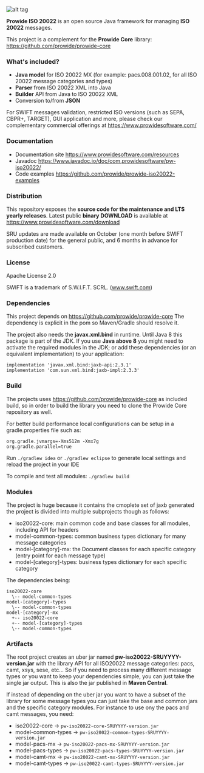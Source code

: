 ![alt tag](http://www.prowidesoftware.com/img/logoPW_800x253-300dpi.jpg)


**Prowide ISO 20022** is an open source Java framework for managing **ISO 20022** messages.

This project is a complement for the **Prowide Core** library: https://github.com/prowide/prowide-core

### What's included?

* **Java model** for ISO 20022 MX (for example: pacs.008.001.02, for all ISO 20022 message categories and types)
* **Parser** from ISO 20022 XML into Java
* **Builder** API from Java to ISO 20022 XML
* Conversion to/from **JSON**

For SWIFT messages validation, restricted ISO versions (such as SEPA, CBPR+, TARGET), GUI application and more, please check our complementary commercial offerings at https://www.prowidesoftware.com/

### Documentation
* Documentation site https://www.prowidesoftware.com/resources
* Javadoc https://www.javadoc.io/doc/com.prowidesoftware/pw-iso20022/
* Code examples https://github.com/prowide/prowide-iso20022-examples

### Distribution
This repository exposes the **source code for the maintenance and LTS yearly releases**. 
Latest public **binary DOWNLOAD** is available at https://www.prowidesoftware.com/download 

SRU updates are made available on October (one month before SWIFT production date) for the general public, and 6 months in advance for subscribed customers.

### License

Apache License 2.0

SWIFT is a trademark of S.W.I.F.T. SCRL. (www.swift.com)

### Dependencies

This project depends on https://github.com/prowide/prowide-core
The dependency is explicit in the pom so Maven/Gradle should resolve it.

The project also needs the **javax.xml.bind** in runtime. Until Java 8 this package is part of the JDK. 
If you use **Java above 8** you might need to activate the required modules in the JDK; or add these dependencies (or an equivalent implementation) to your application:
```
implementation 'javax.xml.bind:jaxb-api:2.3.1'
implementation 'com.sun.xml.bind:jaxb-impl:2.3.3'
```

### Build

The projects uses https://github.com/prowide/prowide-core as included build, so in order to build the library you need 
to clone the Prowide Core repository as well.

For better build performance local configurations can be setup in a gradle.properties file such as:
```
org.gradle.jvmargs=-Xms512m -Xmx7g
org.gradle.parallel=true
```

Run `./gradlew idea` or `./gradlew eclipse` to generate local settings and reload the project in your IDE

To compile and test all modules:
`./gradlew build`

### Modules

The project is huge because it contains the cmoplete set of jaxb generated the project is divided into multiple subprojects though as follows:
* iso20022-core: main common code and base classes for all modules, including API for headers
* model-common-types: common business types dictionary for many message categories
* model-[category]-mx: the Document classes for each specific category (entry point for each message type)
* model-[category]-types: business types dictionary for each specific category

The dependencies being:
```
iso20022-core
  \-- model-common-types
model-[category]-types
  \-- model-common-types
model-[category]-mx
  +-- iso20022-core
  +-- model-[category]-types
  \-- model-common-types
```

### Artifacts

The root project creates an uber jar named **pw-iso20022-SRUYYYY-version.jar** with the library API for all ISO20022
message categories: pacs, camt, xsys, sese, etc... So if you need to process many different message types or you 
want to keep your dependencies simple, you can just take the single jar output. This is also the jar published in
**Maven Central**.

If instead of depending on the uber jar you want to have a subset of the library for some message types you can just 
take the base and common jars and the specific category modules. For instance to use ony the pacs and camt messages, you need:
* iso20022-core -> `pw-iso20022-core-SRUYYYY-version.jar`
* model-common-types -> `pw-iso20022-common-types-SRUYYYY-version.jar`
* model-pacs-mx -> `pw-iso20022-pacs-mx-SRUYYYY-version.jar`
* model-pacs-types -> `pw-iso20022-pacs-types-SRUYYYY-version.jar`
* model-camt-mx -> `pw-iso20022-camt-mx-SRUYYYY-version.jar`
* model-camt-types -> `pw-iso20022-camt-types-SRUYYYY-version.jar` 


